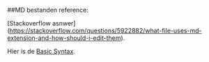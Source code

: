 ##MD bestanden reference:

[Stackoverflow asnwer] (https://stackoverflow.com/questions/5922882/what-file-uses-md-extension-and-how-should-i-edit-them).

Hier is de [Basic Syntax](https://help.github.com/articles/basic-writing-and-formatting-syntax/#headings).